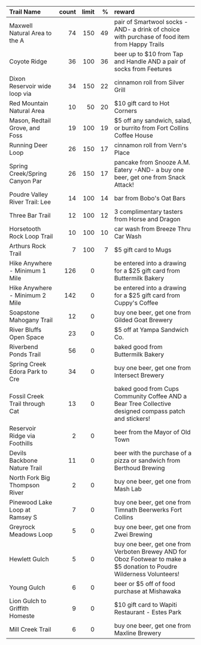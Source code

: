 | Trail Name                     |   count |   limit |   % | reward                                                                                                                  |
|:-------------------------------|--------:|--------:|----:|:------------------------------------------------------------------------------------------------------------------------|
| Maxwell Natural Area to the A  |      74 |     150 |  49 | pair of Smartwool socks -AND- a drink of choice with purchase of food item from Happy Trails                            |
| Coyote Ridge                   |      36 |     100 |  36 | beer up to $10 from Tap and Handle AND a pair of socks from Feetures                                                    |
| Dixon Reservoir wide loop via  |      34 |     150 |  22 | cinnamon roll from Silver Grill                                                                                         |
| Red Mountain Natural Area      |      10 |      50 |  20 | $10 gift card to Hot Corners                                                                                            |
| Mason, Redtail Grove, and Foss |      19 |     100 |  19 | $5 off any sandwich, salad, or burrito from Fort Collins Coffee House                                                   |
| Running Deer Loop              |      26 |     150 |  17 | cinnamon roll from Vern's Place                                                                                         |
| Spring Creek/Spring Canyon Par |      26 |     150 |  17 | pancake from Snooze A.M. Eatery -AND- a buy one beer, get one from Snack Attack!                                        |
| Poudre Valley River Trail: Lee |      14 |     100 |  14 | bar from Bobo's Oat Bars                                                                                                |
| Three Bar Trail                |      12 |     100 |  12 | 3 complimentary tasters from Horse and Dragon                                                                           |
| Horsetooth Rock Loop Trail     |      10 |     100 |  10 | car wash from Breeze Thru Car Wash                                                                                      |
| Arthurs Rock Trail             |       7 |     100 |   7 | $5 gift card to Mugs                                                                                                    |
| Hike Anywhere - Minimum 1 Mile |     126 |       0 |     | be entered into a drawing for a $25 gift card from Buttermilk Bakery                                                    |
| Hike Anywhere - Minimum 2 Mile |     142 |       0 |     | be entered into a drawing for a $25 gift card from Cuppy's Coffee                                                       |
| Soapstone Mahogany Trail       |      12 |       0 |     | buy one beer, get one from Gilded Goat Brewery                                                                          |
| River Bluffs Open Space        |      23 |       0 |     | $5 off at Yampa Sandwich Co.                                                                                            |
| Riverbend Ponds Trail          |      56 |       0 |     | baked good from Buttermilk Bakery                                                                                       |
| Spring Creek Edora Park to Cre |      34 |       0 |     | buy one beer, get one from Intersect Brewery                                                                            |
| Fossil Creek Trail through Cat |      13 |       0 |     | baked good from Cups Community Coffee AND a Bear Tree Collective designed compass patch and stickers!                   |
| Reservoir Ridge via Foothills  |       2 |       0 |     | beer from the Mayor of Old Town                                                                                         |
| Devils Backbone Nature Trail   |      11 |       0 |     | beer with the purchase of a pizza or sandwich from Berthoud Brewing                                                     |
| North Fork Big Thompson River  |       2 |       0 |     | buy one beer, get one from Mash Lab                                                                                     |
| Pinewood Lake Loop at Ramsey S |       7 |       0 |     | buy one beer, get one from Timnath Beerwerks Fort Collins                                                               |
| Greyrock Meadows Loop          |       5 |       0 |     | buy one beer, get one from Zwei Brewing                                                                                 |
| Hewlett Gulch                  |       5 |       0 |     | buy one beer, get one from Verboten Brewey AND for Oboz Footwear to make a $5 donation to Poudre Wilderness Volunteers! |
| Young Gulch                    |       6 |       0 |     | beer or $5 off of food purchase at Mishawaka                                                                            |
| Lion Gulch to Griffith Homeste |       9 |       0 |     | $10 gift card to Wapiti Restaurant - Estes Park                                                                         |
| Mill Creek Trail               |       6 |       0 |     | buy one beer, get one from Maxline Brewery                                                                              |
